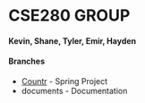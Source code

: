 # CSE280 GROUP
#### Kevin, Shane, Tyler, Emir, Hayden


#### Branches
* [Countr](https://github.com/kaspesi/cse280/blob/Countr/README.md) - Spring Project
* documents - Documentation
